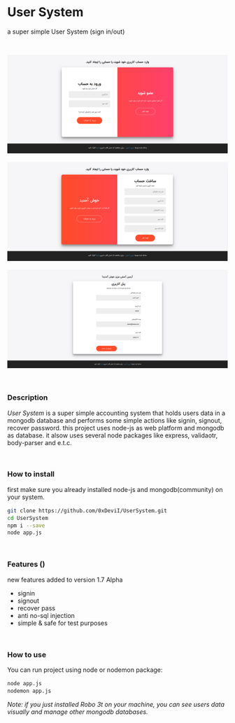 # User System
a super simple User System (sign in/out)

&nbsp;
<center><img src="resources/r1.png"></center>
&nbsp;
<center><img src="resources/r2.png"></center>
&nbsp;
<center><img src="resources/r3.png"></center>

&nbsp;
### Description
*User System* is a super simple accounting system that holds users data in a mongodb database and performs some simple actions like signin, signout, recover password. this project uses node-js as web platform and mongodb as database. it alsow uses several node packages like express, validaotr, body-parser and e.t.c.

&nbsp;
### How to install
first make sure you already installed node-js and mongodb(community) on your system.
```bash
git clone https://github.com/0xDeviI/UserSystem.git
cd UserSystem
npm i --save
node app.js
```

&nbsp;
### Features ()
new features added to version 1.7 Alpha
- signin
- signout
- recover pass
- anti no-sql injection
- simple & safe for test purposes

&nbsp;
### How to use
You can run project using node or nodemon package:
```bash
node app.js
nodemon app.js
```
*Note: if you just installed Robo 3t on your machine, you can see users data visually and manage other mongodb databases.*
